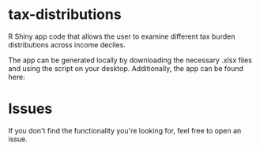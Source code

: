 # tax-distributions
R Shiny app code that allows the user to examine different tax burden distributions across income deciles.

The app can be generated locally by downloading the necessary .xlsx files and using the script on your desktop. Additionally, the app can be found here:

# Issues
If you don't find the functionality you're looking for, feel free to open an issue.

